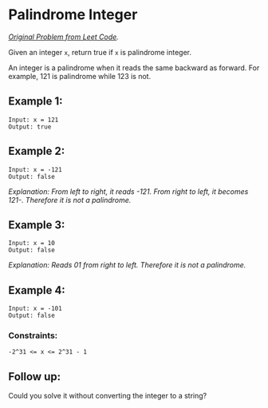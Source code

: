 # Palindrome Integer

_[Original Problem from Leet Code](https://leetcode.com/problems/palindrome-number/)._

Given an integer `x`, return true if `x` is palindrome integer.

An integer is a palindrome when it reads the same backward as forward. For example, 121 is palindrome while 123 is not.

## Example 1:

```
Input: x = 121
Output: true
```

## Example 2:

```
Input: x = -121
Output: false
```

_Explanation: From left to right, it reads -121. From right to left, it becomes 121-. Therefore it is not a palindrome._

## Example 3:

```
Input: x = 10
Output: false
```

_Explanation: Reads 01 from right to left. Therefore it is not a palindrome._

## Example 4:

```
Input: x = -101
Output: false
```

### Constraints:

`-2^31 <= x <= 2^31 - 1`
 

## Follow up:

Could you solve it without converting the integer to a string?
